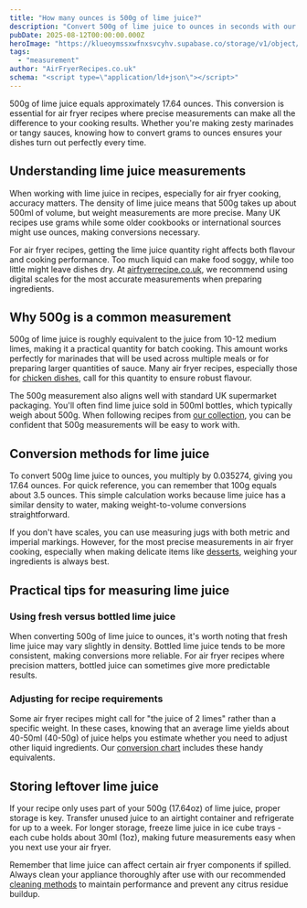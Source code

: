 ```yaml
---
title: "How many ounces is 500g of lime juice?"
description: "Convert 500g of lime juice to ounces in seconds with our easy guide. Perfect for air fryer recipes and precise measurements."
pubDate: 2025-08-12T00:00:00.000Z
heroImage: "https://klueoymssxwfnxsvcyhv.supabase.co/storage/v1/object/public/md/how-many-ounces-is-500g-of-lime-juice-5a4a0ede.webp"
tags:
  - "measurement"
author: "AirFryerRecipes.co.uk"
schema: "<script type=\"application/ld+json\"></script>"
---
```


<p>500g of lime juice equals approximately 17.64 ounces. This conversion is essential for air fryer recipes where precise measurements can make all the difference to your cooking results. Whether you're making zesty marinades or tangy sauces, knowing how to convert grams to ounces ensures your dishes turn out perfectly every time.</p>

<h2>Understanding lime juice measurements</h2>
<p>When working with lime juice in recipes, especially for air fryer cooking, accuracy matters. The density of lime juice means that 500g takes up about 500ml of volume, but weight measurements are more precise. Many UK recipes use grams while some older cookbooks or international sources might use ounces, making conversions necessary.</p>
<p>For air fryer recipes, getting the lime juice quantity right affects both flavour and cooking performance. Too much liquid can make food soggy, while too little might leave dishes dry. At <a href=https://www.airfryerrecipe.co.uk/>airfryerrecipe.co.uk</a>, we recommend using digital scales for the most accurate measurements when preparing ingredients.</p>

<h2>Why 500g is a common measurement</h2>
<p>500g of lime juice is roughly equivalent to the juice from 10-12 medium limes, making it a practical quantity for batch cooking. This amount works perfectly for marinades that will be used across multiple meals or for preparing larger quantities of sauce. Many air fryer recipes, especially those for <a href=https://www.airfryerrecipe.co.uk/recipe-category/chicken>chicken dishes</a>, call for this quantity to ensure robust flavour.</p>
<p>The 500g measurement also aligns well with standard UK supermarket packaging. You'll often find lime juice sold in 500ml bottles, which typically weigh about 500g. When following recipes from <a href=https://www.airfryerrecipe.co.uk/recipes>our collection</a>, you can be confident that 500g measurements will be easy to work with.</p>

<h2>Conversion methods for lime juice</h2>
<p>To convert 500g lime juice to ounces, you multiply by 0.035274, giving you 17.64 ounces. For quick reference, you can remember that 100g equals about 3.5 ounces. This simple calculation works because lime juice has a similar density to water, making weight-to-volume conversions straightforward.</p>
<p>If you don't have scales, you can use measuring jugs with both metric and imperial markings. However, for the most precise measurements in air fryer cooking, especially when making delicate items like <a href=https://www.airfryerrecipe.co.uk/recipe-category/dessert>desserts</a>, weighing your ingredients is always best.</p>

<h2>Practical tips for measuring lime juice</h2>
<h3>Using fresh versus bottled lime juice</h3>
<p>When converting 500g of lime juice to ounces, it's worth noting that fresh lime juice may vary slightly in density. Bottled lime juice tends to be more consistent, making conversions more reliable. For air fryer recipes where precision matters, bottled juice can sometimes give more predictable results.</p>

<h3>Adjusting for recipe requirements</h3>
<p>Some air fryer recipes might call for "the juice of 2 limes" rather than a specific weight. In these cases, knowing that an average lime yields about 40-50ml (40-50g) of juice helps you estimate whether you need to adjust other liquid ingredients. Our <a href=https://www.airfryerrecipe.co.uk/air-fryer-conversion-chart>conversion chart</a> includes these handy equivalents.</p>

<h2>Storing leftover lime juice</h2>
<p>If your recipe only uses part of your 500g (17.64oz) of lime juice, proper storage is key. Transfer unused juice to an airtight container and refrigerate for up to a week. For longer storage, freeze lime juice in ice cube trays - each cube holds about 30ml (1oz), making future measurements easy when you next use your air fryer.</p>
<p>Remember that lime juice can affect certain air fryer components if spilled. Always clean your appliance thoroughly after use with our recommended <a href=https://www.airfryerrecipe.co.uk/air-fryer-cleaner>cleaning methods</a> to maintain performance and prevent any citrus residue buildup.</p>